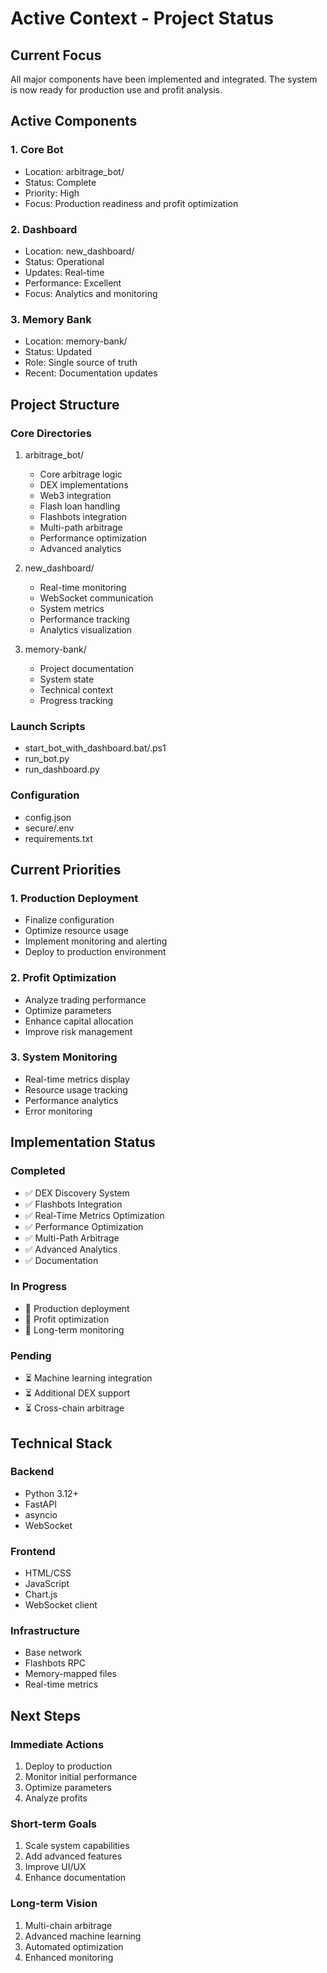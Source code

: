 # Active Context - Project Status

## Current Focus
All major components have been implemented and integrated. The system is now ready for production use and profit analysis.

## Active Components

### 1. Core Bot
- Location: arbitrage_bot/
- Status: Complete
- Priority: High
- Focus: Production readiness and profit optimization

### 2. Dashboard
- Location: new_dashboard/
- Status: Operational
- Updates: Real-time
- Performance: Excellent
- Focus: Analytics and monitoring

### 3. Memory Bank
- Location: memory-bank/
- Status: Updated
- Role: Single source of truth
- Recent: Documentation updates

## Project Structure

### Core Directories
1. arbitrage_bot/
   - Core arbitrage logic
   - DEX implementations
   - Web3 integration
   - Flash loan handling
   - Flashbots integration
   - Multi-path arbitrage
   - Performance optimization
   - Advanced analytics

2. new_dashboard/
   - Real-time monitoring
   - WebSocket communication
   - System metrics
   - Performance tracking
   - Analytics visualization

3. memory-bank/
   - Project documentation
   - System state
   - Technical context
   - Progress tracking

### Launch Scripts
- start_bot_with_dashboard.bat/.ps1
- run_bot.py
- run_dashboard.py

### Configuration
- config.json
- secure/.env
- requirements.txt

## Current Priorities

### 1. Production Deployment
- Finalize configuration
- Optimize resource usage
- Implement monitoring and alerting
- Deploy to production environment

### 2. Profit Optimization
- Analyze trading performance
- Optimize parameters
- Enhance capital allocation
- Improve risk management

### 3. System Monitoring
- Real-time metrics display
- Resource usage tracking
- Performance analytics
- Error monitoring

## Implementation Status

### Completed
- ✅ DEX Discovery System
- ✅ Flashbots Integration
- ✅ Real-Time Metrics Optimization
- ✅ Performance Optimization
- ✅ Multi-Path Arbitrage
- ✅ Advanced Analytics
- ✅ Documentation

### In Progress
- 🔄 Production deployment
- 🔄 Profit optimization
- 🔄 Long-term monitoring

### Pending
- ⏳ Machine learning integration
- ⏳ Additional DEX support
- ⏳ Cross-chain arbitrage

## Technical Stack

### Backend
- Python 3.12+
- FastAPI
- asyncio
- WebSocket

### Frontend
- HTML/CSS
- JavaScript
- Chart.js
- WebSocket client

### Infrastructure
- Base network
- Flashbots RPC
- Memory-mapped files
- Real-time metrics

## Next Steps

### Immediate Actions
1. Deploy to production
2. Monitor initial performance
3. Optimize parameters
4. Analyze profits

### Short-term Goals
1. Scale system capabilities
2. Add advanced features
3. Improve UI/UX
4. Enhance documentation

### Long-term Vision
1. Multi-chain arbitrage
2. Advanced machine learning
3. Automated optimization
4. Enhanced monitoring